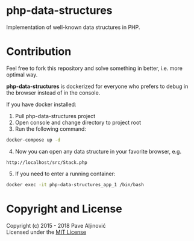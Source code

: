 php-data-structures
============

Implementation of well-known data structures in PHP.

Contribution
============
Feel free to fork this repository and solve something in better, i.e. more optimal way.

**php-data-structures** is dockerized for everyone who prefers to debug in the browser instead of in the console.

If you have docker installed:

1. Pull php-data-structures project
2. Open console and change directory to project root
3. Run the following command:
```sh
docker-compose up -d
```
4. Now you can open any data structure in your favorite browser, e.g.
```
http://localhost/src/Stack.php
```
5. If you need to enter a running container:
```sh
docker exec -it php-data-structures_app_1 /bin/bash
```

Copyright and License
============

Copyright (c) 2015 - 2018 Pave Aljinović  
Licensed under the [MIT License](https://github.com/paljinov/php-data-structures/blob/master/LICENSE.md)
